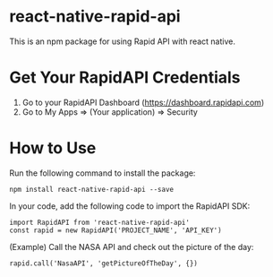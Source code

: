 # react-native-rapid-api
This is an npm package for using Rapid API with react native.

# Get Your RapidAPI Credentials

1. Go to your RapidAPI Dashboard (https://dashboard.rapidapi.com)
2. Go to My Apps => (Your application) =>  Security

# How to Use

Run the following command to install the package:
```
npm install react-native-rapid-api --save
```

In your code, add the following code to import the RapidAPI SDK:
```
import RapidAPI from 'react-native-rapid-api'
const rapid = new RapidAPI('PROJECT_NAME', 'API_KEY')
```

(Example) Call the NASA API and check out the picture of the day:
```
rapid.call('NasaAPI', 'getPictureOfTheDay', {})
```
